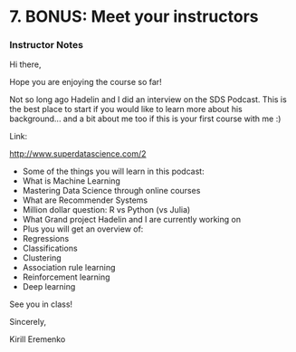 # 7. BONUS: Meet your instructors

### Instructor Notes
Hi there,

Hope you are enjoying the course so far!

Not so long ago Hadelin and I did an interview on the SDS Podcast. This is the best place to start if you would like to learn more about his background... and a bit about me too if this is your first course with me :)

Link: 

http://www.superdatascience.com/2

* Some of the things you will learn in this podcast:
* What is Machine Learning
* Mastering Data Science through online courses
* What are Recommender Systems
* Million dollar question: R vs Python (vs Julia)
* What Grand project Hadelin and I are currently working on
* Plus you will get an overview of:
* Regressions
* Classifications
* Clustering
* Association rule learning
* Reinforcement learning
* Deep learning


See you in class!

Sincerely,

Kirill Eremenko